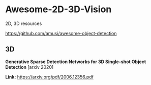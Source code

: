 # Awesome-2D-3D-Vision
2D, 3D resources

https://github.com/amusi/awesome-object-detection

## 3D 

**Generative Sparse Detection Networks for 3D Single-shot Object Detection** [arxiv 2020]

**Link:** https://arxiv.org/pdf/2006.12356.pdf
